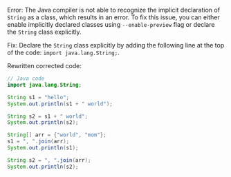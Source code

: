 Error: The Java compiler is not able to recognize the implicit declaration of `String` as a class, which results in an error. To fix this issue, you can either enable implicitly declared classes using `--enable-preview` flag or declare the `String` class explicitly.

Fix: Declare the `String` class explicitly by adding the following line at the top of the code: `import java.lang.String;`.

Rewritten corrected code:
```java
// Java code
import java.lang.String;

String s1 = "hello";
System.out.println(s1 + " world");

String s2 = s1 + " world";
System.out.println(s2);

String[] arr = {"world", "mom"};
s1 = ", ".join(arr);
System.out.println(s1);

String s2 = ", ".join(arr);
System.out.println(s2);
```
